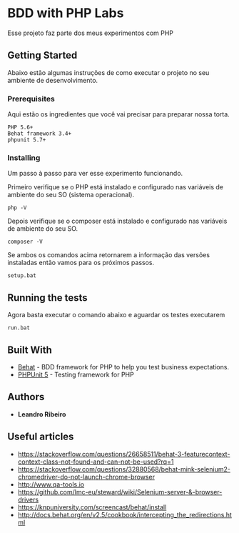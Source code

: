 # BDD with PHP Labs

Esse projeto faz parte dos meus experimentos com PHP

## Getting Started

Abaixo estão algumas instruções de como executar o projeto no seu ambiente de desenvolvimento.

### Prerequisites

Aqui estão os ingredientes que você vai precisar para preparar nossa torta.

```
PHP 5.6+
Behat framework 3.4+
phpunit 5.7+
```

### Installing

Um passo à passo para ver esse experimento funcionando.

Primeiro verifique se o PHP está instalado e configurado nas variáveis de ambiente do seu SO (sistema operacional).

```
php -V
```

Depois verifique se o composer está instalado e configurado nas variáveis de ambiente do seu SO.

```
composer -V
```

Se ambos os comandos acima retornarem a informação das versões instaladas então vamos para os próximos passos.

```
setup.bat
```

## Running the tests

Agora basta executar o comando abaixo e aguardar os testes executarem

```
run.bat
```


## Built With

* [Behat](https://github.com/Behat/Behat) - BDD framework for PHP to help you test business expectations.
* [PHPUnit 5](https://phpunit.de/getting-started/phpunit-5.html) - Testing framework for PHP


## Authors

* **Leandro Ribeiro**

## Useful articles

* https://stackoverflow.com/questions/26658511/behat-3-featurecontext-context-class-not-found-and-can-not-be-used?rq=1
* https://stackoverflow.com/questions/32880568/behat-mink-selenium2-chromedriver-do-not-launch-chrome-browser
* http://www.qa-tools.io
* https://github.com/lmc-eu/steward/wiki/Selenium-server-&-browser-drivers
* https://knpuniversity.com/screencast/behat/install
* http://docs.behat.org/en/v2.5/cookbook/intercepting_the_redirections.html
